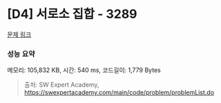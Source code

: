 # [D4] 서로소 집합 - 3289 

[문제 링크](https://swexpertacademy.com/main/code/problem/problemDetail.do?contestProbId=AWBJKA6qr2oDFAWr) 

### 성능 요약

메모리: 105,832 KB, 시간: 540 ms, 코드길이: 1,779 Bytes



> 출처: SW Expert Academy, https://swexpertacademy.com/main/code/problem/problemList.do